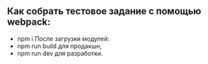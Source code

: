 ## Как собрать тестовое задание с помощью webpack:
- npm i
После загрузки модулей:
- npm run build для продакшн;
- npm run dev для разработки.
